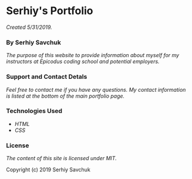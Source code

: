 # Serhiy's Portfolio
_Created 5/31/2019._

### By Serhiy Savchuk

_The purpose of this website to provide information about myself for my instructors at Epicodus coding school and potential employers._

### Support and Contact Detals
_Feel free to contact me if you have any questions. My contact information is listed at the bottom of the main portfolio page._

### Technologies Used
* _HTML_
* _CSS_

### License
_The content of this site is licensed under MIT._

Copyright (c) 2019 Serhiy Savchuk

